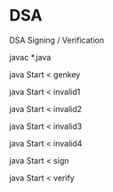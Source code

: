 # DSA
DSA Signing / Verification

javac *.java

java Start < genkey


java Start < invalid1


java Start < invalid2


java Start < invalid3


java Start < invalid4


java Start < sign


java Start < verify
